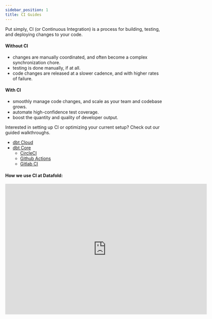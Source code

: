 ```yaml
---
sidebar_position: 1
title: CI Guides
---
```


Put simply, CI (or Continuous Integration) is a process for building, testing, and deploying changes to your code.

#### Without CI
* changes are manually coordinated, and often become a complex synchronization chore.
* testing is done manually, if at all.
* code changes are released at a slower cadence, and with higher rates of failure.

#### With CI
* smoothly manage code changes, and scale as your team and codebase grows.
* automate high-confidence test coverage.
* boost the quantity and quality of developer output.

Interested in setting up CI or optimizing your current setup? Check out our guided walkthroughs.
* [dbt Cloud](ci_guides/dbt_cloud.md)
* [dbt Core](ci_guides/dbt_core.md)
    * [CircleCI](ci_guides/dbt_core/circleci.md)
    * [Github Actions](ci_guides/dbt_core/github_actions.md)
    * [Gitlab CI](ci_guides/dbt_core/gitlab_ci.md)

#### How we use CI at Datafold:
<iframe width="640" height="414" src="https://www.loom.com/embed/37fc5fb4c1e640c09b9b470128c85a7b" frameborder="0" webkitallowfullscreen mozallowfullscreen allowfullscreen></iframe>